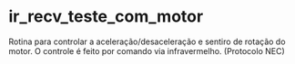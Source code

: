 # ir_recv_teste_com_motor

Rotina para controlar a aceleração/desaceleração e sentiro de rotação do motor. O controle é feito por comando via infravermelho. (Protocolo NEC)